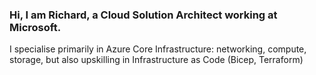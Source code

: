 ### Hi, I am Richard, a Cloud Solution Architect working at Microsoft. 
I specialise primarily in Azure Core Infrastructure: networking, compute, storage, but also upskilling in Infrastructure as Code (Bicep, Terraform)

<!--
**richredgrave/richredgrave** is a ✨ _special_ ✨ repository because its `README.md` (this file) appears on your GitHub profile.

Here are some ideas to get you started:

- 🔭 I’m currently working on ...
- 🌱 I’m currently learning ...
- 👯 I’m looking to collaborate on ...
- 🤔 I’m looking for help with ...
- 💬 Ask me about ...
- 📫 How to reach me: ...
- 😄 Pronouns: ...
- ⚡ Fun fact: ...
-->
